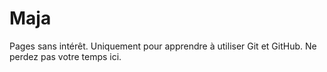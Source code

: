 # Maja

Pages sans intérêt.
Uniquement pour apprendre à utiliser Git et GitHub.
Ne perdez pas votre temps ici.
